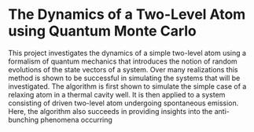 # The Dynamics of a Two-Level Atom using Quantum Monte Carlo


This project investigates the dynamics of a simple two-level atom using a formalism of quantum mechanics that introduces the notion of random evolutions of the state vectors of a system. Over many realizations this method is shown to be successful in simulating the systems that will be investigated. The algorithm is first shown to simulate the simple case of a relaxing atom in a thermal cavity well. It is then applied to a system consisting of driven two-level atom undergoing spontaneous emission. Here, the algorithm also succeeds in providing insights into the anti-bunching phenomena occurring
